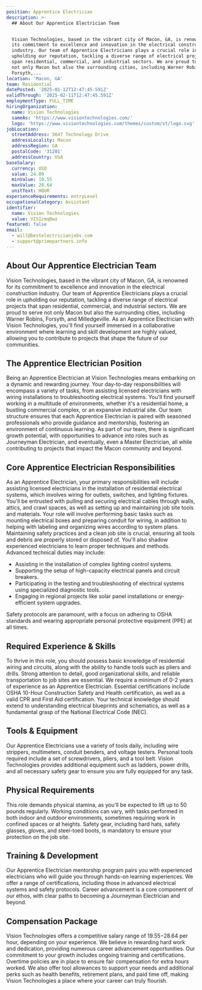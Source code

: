 ```yaml
---
position: Apprentice Electrician
description: >-
  ## About Our Apprentice Electrician Team


  Vision Technologies, based in the vibrant city of Macon, GA, is renowned for
  its commitment to excellence and innovation in the electrical construction
  industry. Our team of Apprentice Electricians plays a crucial role in
  upholding our reputation, tackling a diverse range of electrical projects that
  span residential, commercial, and industrial sectors. We are proud to serve
  not only Macon but also the surrounding cities, including Warner Robins,
  Forsyth,...
location: 'Macon, GA'
team: Residential
datePosted: '2025-01-12T12:47:45.591Z'
validThrough: '2025-02-11T12:47:45.591Z'
employmentType: FULL_TIME
hiringOrganization:
  name: Vision Technologies
  sameAs: 'https://www.visiontechnologies.com/'
  logo: 'https://www.visiontechnologies.com/themes/custom/vt/logo.svg'
jobLocation:
  streetAddress: 3647 Technology Drive
  addressLocality: Macon
  addressRegion: GA
  postalCode: '31201'
  addressCountry: USA
baseSalary:
  currency: USD
  value: 24.09
  minValue: 19.55
  maxValue: 28.64
  unitText: HOUR
experienceRequirements: entryLevel
occupationalCategory: Assistant
identifier:
  name: Vision Technologies
  value: VISIcmq0wz
featured: false
email:
  - will@bestelectricianjobs.com
  - support@primepartners.info
---
```




## About Our Apprentice Electrician Team

Vision Technologies, based in the vibrant city of Macon, GA, is renowned for its commitment to excellence and innovation in the electrical construction industry. Our team of Apprentice Electricians plays a crucial role in upholding our reputation, tackling a diverse range of electrical projects that span residential, commercial, and industrial sectors. We are proud to serve not only Macon but also the surrounding cities, including Warner Robins, Forsyth, and Milledgeville. As an Apprentice Electrician with Vision Technologies, you'll find yourself immersed in a collaborative environment where learning and skill development are highly valued, allowing you to contribute to projects that shape the future of our communities.

## The Apprentice Electrician Position

Being an Apprentice Electrician at Vision Technologies means embarking on a dynamic and rewarding journey. Your day-to-day responsibilities will encompass a variety of tasks, from assisting licensed electricians with wiring installations to troubleshooting electrical systems. You'll find yourself working in a multitude of environments, whether it's a residential home, a bustling commercial complex, or an expansive industrial site. Our team structure ensures that each Apprentice Electrician is paired with seasoned professionals who provide guidance and mentorship, fostering an environment of continuous learning. As part of our team, there is significant growth potential, with opportunities to advance into roles such as Journeyman Electrician, and eventually, even a Master Electrician, all while contributing to projects that impact the Macon community and beyond.

## Core Apprentice Electrician Responsibilities

As an Apprentice Electrician, your primary responsibilities will include assisting licensed electricians in the installation of residential electrical systems, which involves wiring for outlets, switches, and lighting fixtures. You'll be entrusted with pulling and securing electrical cables through walls, attics, and crawl spaces, as well as setting up and maintaining job site tools and materials. Your role will involve performing basic tasks such as mounting electrical boxes and preparing conduit for wiring, in addition to helping with labeling and organizing wires according to system plans. Maintaining safety practices and a clean job site is crucial, ensuring all tools and debris are properly stored or disposed of. You'll also shadow experienced electricians to learn proper techniques and methods. Advanced technical duties may include: 

- Assisting in the installation of complex lighting control systems.
- Supporting the setup of high-capacity electrical panels and circuit breakers.
- Participating in the testing and troubleshooting of electrical systems using specialized diagnostic tools.
- Engaging in regional projects like solar panel installations or energy-efficient system upgrades.

Safety protocols are paramount, with a focus on adhering to OSHA standards and wearing appropriate personal protective equipment (PPE) at all times.

## Required Experience & Skills

To thrive in this role, you should possess basic knowledge of residential wiring and circuits, along with the ability to handle tools such as pliers and drills. Strong attention to detail, good organizational skills, and reliable transportation to job sites are essential. We require a minimum of 0-2 years of experience as an Apprentice Electrician. Essential certifications include OSHA 10-Hour Construction Safety and Health certification, as well as a valid CPR and First Aid certification. Your technical knowledge should extend to understanding electrical blueprints and schematics, as well as a fundamental grasp of the National Electrical Code (NEC).

## Tools & Equipment

Our Apprentice Electricians use a variety of tools daily, including wire strippers, multimeters, conduit benders, and voltage testers. Personal tools required include a set of screwdrivers, pliers, and a tool belt. Vision Technologies provides additional equipment such as ladders, power drills, and all necessary safety gear to ensure you are fully equipped for any task.

## Physical Requirements

This role demands physical stamina, as you'll be expected to lift up to 50 pounds regularly. Working conditions can vary, with tasks performed in both indoor and outdoor environments, sometimes requiring work in confined spaces or at heights. Safety gear, including hard hats, safety glasses, gloves, and steel-toed boots, is mandatory to ensure your protection on the job site.

## Training & Development

Our Apprentice Electrician mentorship program pairs you with experienced electricians who will guide you through hands-on learning experiences. We offer a range of certifications, including those in advanced electrical systems and safety protocols. Career advancement is a core component of our ethos, with clear paths to becoming a Journeyman Electrician and beyond.

## Compensation Package

Vision Technologies offers a competitive salary range of $19.55-$28.64 per hour, depending on your experience. We believe in rewarding hard work and dedication, providing numerous career advancement opportunities. Our commitment to your growth includes ongoing training and certifications. Overtime policies are in place to ensure fair compensation for extra hours worked. We also offer tool allowances to support your needs and additional perks such as health benefits, retirement plans, and paid time off, making Vision Technologies a place where your career can truly flourish.